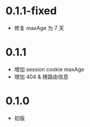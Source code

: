 # 0.1.1-fixed

- 修复 maxAge 为 7 天

# 0.1.1

- 增加 session cookie maxAge
- 增加 404 & 根路由信息

# 0.1.0 

- 初版